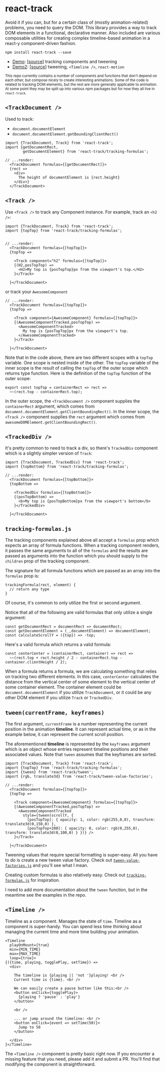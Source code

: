 # react-track

Avoid it if you can, but for a certain class of (mostly animation-related)
problems, you need to query the DOM. This library provides a way to track
DOM elements in a functional, declarative manner. Also included are 
various composable utilities for creating complex timeline-based animation 
in a react-y component-driven fashion.

    npm install react-track --save
    
- [Demo](http://gilbox.github.io/react-track/examples/demo/demo.html): [[source](https://github.com/gilbox/react-track/blob/master/examples/demo/app.js)] tracking components and tweening
- [Demo2](http://gilbox.github.io/react-track/examples/demo2/demo.html): [[source](https://github.com/gilbox/react-track/blob/master/examples/demo2/app.js)] tweening, `<Timeline />`, `react-motion`

<sub>This repo currently 
contains a number of components and functions that don't depend
on each other, but compose nicely to create interesting animations.
Some of the code is related to tracking DOM elements, but the rest
are more generally applicable to animation.
At some point they may be split up into various npm packages but for now
they all live in `react-track`.</sub>

## `<TrackDocument />`

Used to track:

- `document.documentElement`
- `document.documentElement.getBoundingClientRect()`

```
import {TrackDocument, Track} from 'react-track';
import {getDocumentRect,
        getDocumentElement} from 'react-track/tracking-formulas';
        
// ...render:
  <TrackDocument formulas={[getDocumentRect]}>
  {rect => 
    <div>
      The height of documentElement is {rect.height}
    </div>}
  </TrackDocument>
```
      
## `<Track />`

Use `<Track />` to track any Component instance. For example,
track an `<h2 />`:

    import {TrackDocument, Track} from 'react-track';
    import {topTop} from 'react-track/tracking-formulas';
    
    
    // ...render:
      <TrackDocument formulas={[topTop]}>
      {topTop => 
        
        <Track component="h2" formulas={[topTop]}>
        {(H2,posTopTop) => 
          <H2>My top is {posTopTop}px from the viewport's top.</H2>
        }</Track>
        
      }</TrackDocument>
      

or track your `AwesomeComponent`

    // ...render:
      <TrackDocument formulas={[topTop]}>
      {topTop => 
        
        <Track component={AwesomeComponent} formulas={[topTop]}>
        {(AwesomeComponentTracked,posTopTop) => 
          <AwesomeComponentTracked>
            My top is {posTopTop}px from the viewport's top.
          </AwesomeComponentTracked>
        }</Track>
        
      }</TrackDocument>
      
Note that in the code above, there are two different
scopes with a `topTop` variable. One scope is nested
inside of the other. The `topTop` variable of the inner
scope is the result of calling the `topTop` of the
outer scope which returns type function. Here is the definition of the `topTop`
function of the outer scope:

    export const topTop = containerRect => rect => 
      ~~(rect.top - containerRect.top);
      
In the outer scope, the `<TrackDocument />` component supplies
the `containerRect` argument, which comes from 
`document.documentElement.getClientBoundingRect()`.
In the inner scope, the `<Track />` component supplies the `rect` argument
which comes from `awesomeDOMElement.getClientBoundingRect()`.

## `<TrackedDiv />`

It's pretty common to need to track a div, so there's
`TrackedDiv` component which is a slightly simpler version of `Track`:

    import {TrackDocument, TrackedDiv} from 'react-track';
    import {topBottom} from 'react-track/tracking-formulas';
    
    // ...render:
      <TrackDocument formulas={[topBottom]}>
      {topBottom => 
        
        <TrackedDiv formulas={[topBottom]}>
        {(posTopBottom) => 
          <b>My top is {posTopBottom}px from the viewport's bottom</b>
        }</TrackedDiv>
        
      }</TrackDocument>
      
## `tracking-formulas.js`

The tracking components
explained above all accept a `formulas` prop which expects an array
of formula functions. When a tracking component renders, it passes
the same arguments to all of the `formulas` and the results
are passed as arguments into the function which you should 
supply to the `children` prop of the tracking component.

The signature for all formula functions which are passed as an 
array into the `formulas` prop is:
 
    trackingFormula(rect, element) {
      // return any type
    }
    
Of course, it's common to only utilize the first
or second argument.

Notice that all of the following are valid formulas
that only utilize a single argument:

    const getDocumentRect = documentRect => documentRect;
    const getDocumentElement = (_,documentElement) => documentElement;
    const calculateScrollY = ({top}) => -top;

Here's a valid formula which returns a valid formula:

    const centerCenter = (containerRect, container) => rect => 
      ~~(rect.top + rect.height / 2 - containerRect.top - container.clientHeight / 2);

When a formula returns a formula, we are calculating something that
relies on tracking two different elements. In this case, `centerCenter`
calculates the distance from the vertical center of some element to
the vertical center of some container element. The container element could
be `document.documentElement` if you utilize `TrackDocument`, 
or it could be any other DOM element if you utilize `Track` or `TrackedDiv`.


## `tween(currentFrame, keyframes)`

The first argument, `currentFrame` is a number representing the current 
position in the animation **timeline**. It can represent actual time, or as in the 
example below, it can represent the current scroll position.

The aforementioned **timeline** is represented by the `keyframes`
argument which is an object whose entries represent 
timeline positions and their associated values.
Note that `tween` assumes that the keyframes are sorted. 

    import {TrackDocument, Track} from 'react-track';
    import {topTop} from 'react-track/tracking-formulas';
    import {tween} from 'react-track/tween';
    import {rgb, translate3d} from 'react-track/tween-value-factories';

    // ...render:
      <TrackDocument formulas={[topTop]}>
      {topTop => 
        
        <Track component={AwesomeComponent} formulas={[topTop]}>
        {(AwesomeComponentTracked,posTopTop) => 
          <AwesomeComponentTracked
            style={tween(scrollY, {
              [posTopTop]: { opacity: 1, color: rgb(255,0,0), transform: translate3d(0,150,0) },
              [posTopTop+200]: { opacity: 0, color: rgb(0,255,0), transform: translate3d(0,100,0) } })} />
        }</Track>
        
      }</TrackDocument>

Tweening values that require special formatting is
super-easy. All you have to do is create a new
tween value factory. Check out 
[`tween-value-factories.js`](https://github.com/gilbox/react-track/blob/master/src/tween-value-factories.js)
and you'll see what I mean.

Creating custom formulas is also relatively easy. 
Check out [`tracking-formulas.js`](https://github.com/gilbox/react-track/blob/master/src/tracking-formulas.js)
for inspiration.

I need to add more documentation about the `tween` function, but in the 
meantime see the examples in the repo.

## `<Timeline />`

Timeline as a component. Manages the state of `time`.
Timeline as a component is super-handy. 
You can spend less time thinking about managing the current
time and more time building your animation. 

    <Timeline 
      playOnMount={true}
      min={MIN_TIME} 
      max={MAX_TIME} 
      loop={true}>
    {({time, playing, togglePlay, setTime}) => 
      <div>
        
        The timeline is {playing || 'not '}playing! <br />
        Current time is {time}. <br />
        
        We can easily create a pause button like this:<br />
        <button onClick={togglePlay}>
          {playing ? 'pause' : 'play'}
        </button>
        
        <br />
        
        ... or jump around the timeline: <br />
        <button onClick={event => setTime(50)}>
          Jump to 50
        </button>
        
      </div>
    }</Timeline>

The `<Timeline />` component is pretty basic right now. If you 
encounter a missing feature that you need, please add it and submit a PR. 
You'll find that modifying the component is straightforward.